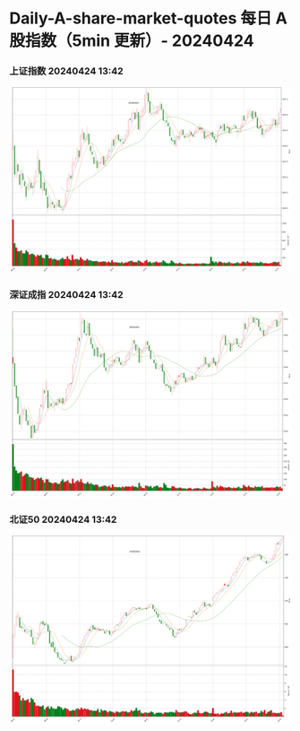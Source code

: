 
# Daily-A-share-market-quotes 每日 A 股指数（5min 更新）- 20240424

### 上证指数 20240424 13:42
![](./fig/2024/4/20240424-sh000001.png)

### 深证成指 20240424 13:42
![](./fig/2024/4/20240424-sz399001.png)

### 北证50 20240424 13:42
![](./fig/2024/4/20240424-bj899050.png)
